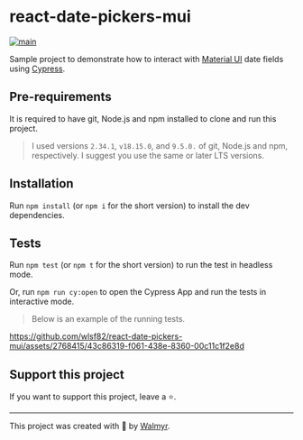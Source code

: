 # react-date-pickers-mui

[![main](https://github.com/wlsf82/react-date-pickers-mui/actions/workflows/cron.yml/badge.svg)](https://github.com/wlsf82/react-date-pickers-mui/actions)

Sample project to demonstrate how to interact with [Material UI](https://mui.com) date fields using [Cypress](https://cypress.io).

## Pre-requirements

It is required to have git, Node.js and npm installed to clone and run this project.

> I used versions `2.34.1`, `v18.15.0`, and `9.5.0.` of git, Node.js and npm, respectively. I suggest you use the same or later LTS versions.

## Installation

Run `npm install` (or `npm i` for the short version) to install the dev dependencies.

## Tests

Run `npm test` (or `npm t` for the short version) to run the test in headless mode.

Or, run `npm run cy:open` to open the Cypress App and run the tests in interactive mode.

> Below is an example of the running tests.

https://github.com/wlsf82/react-date-pickers-mui/assets/2768415/43c86319-f061-438e-8360-00c11c1f2e8d

## Support this project

If you want to support this project, leave a ⭐.

___

This project was created with 💚 by [Walmyr](https://walmyr.dev).
